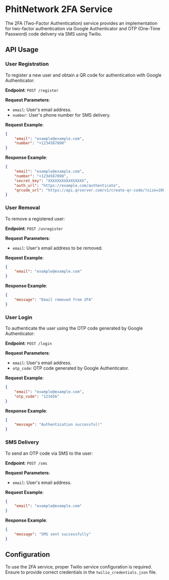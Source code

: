 # PhitNetwork 2FA Service

The 2FA (Two-Factor Authentication) service provides an implementation for two-factor authentication via Google Authenticator and OTP (One-Time Password) code delivery via SMS using Twilio.

## API Usage

### User Registration

To register a new user and obtain a QR code for authentication with Google Authenticator:

**Endpoint**: `POST /register`

**Request Parameters**:
- `email`: User's email address.
- `number`: User's phone number for SMS delivery.

**Request Example**:

```json
{
    "email": "example@example.com",
    "number": "+1234567890"
}
```

**Response Example**:

```json
{
    "email": "example@example.com",
    "number": "+1234567890",
    "secret_key": "XXXXXXXXXXXXXXXX",
    "auth_url": "https://example.com/authenticate",
    "qrcode_url": "https://api.qrserver.com/v1/create-qr-code/?size=200x200&data=https://example.com/authenticate"
}
```

### User Removal

To remove a registered user:

**Endpoint**: `POST /unregister`

**Request Parameters**:
- `email`: User's email address to be removed.

**Request Example**:

```json
{
    "email": "example@example.com"
}
```

**Response Example**:

```json
{
    "message": "Email removed from 2FA"
}
```

### User Login

To authenticate the user using the OTP code generated by Google Authenticator:

**Endpoint**: `POST /login`

**Request Parameters**:
- `email`: User's email address.
- `otp_code`: OTP code generated by Google Authenticator.

**Request Example**:

```json
{
    "email": "example@example.com",
    "otp_code": "123456"
}
```

**Response Example**:

```json
{
    "message": "Authentication successful!"
}
```

### SMS Delivery

To send an OTP code via SMS to the user:

**Endpoint**: `POST /sms`

**Request Parameters**:
- `email`: User's email address.

**Request Example**:

```json
{
    "email": "example@example.com"
}
```

**Response Example**:

```json
{
    "message": "SMS sent successfully"
}
```

## Configuration

To use the 2FA service, proper Twilio service configuration is required. Ensure to provide correct credentials in the `twilio_credentials.json` file.
